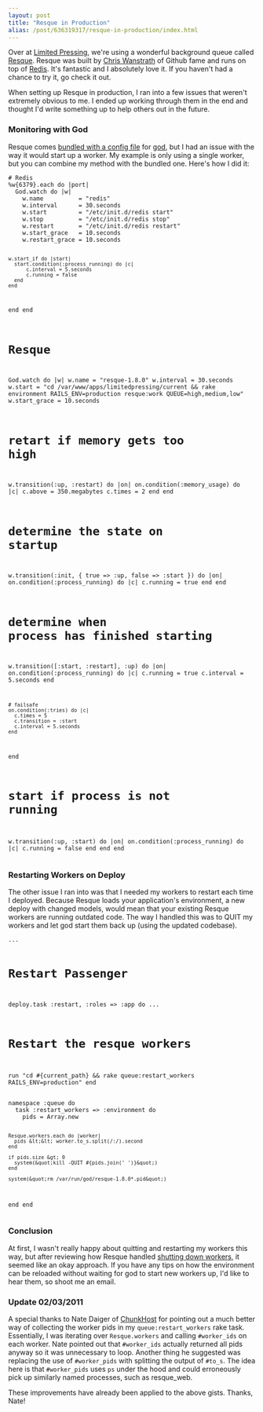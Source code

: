 ```yaml
---
layout: post
title: "Resque in Production"
alias: /post/636319317/resque-in-production/index.html
---
```


Over at [Limited Pressing](http://limitedpressing.com), we're using a wonderful background queue called [Resque](http://github.com/defunkt/resque). Resque was built by [Chris Wanstrath](http://twitter.com/defunkt) of Github fame and runs on top of [Redis](http://code.google.com/p/redis/). It's fantastic and I absolutely love it. If you haven't had a chance to try it, go check it out.

When setting up Resque in production, I ran into a few issues that weren't extremely obvious to me. I ended up working through them in the end and thought I'd write something up to help others out in the future.

### Monitoring with God

Resque comes [bundled with a config file](http://github.com/defunkt/resque/blob/master/examples/god/resque.god) for [god](http://god.rubyforge.org/), but I had an issue with the way it would start up a worker. My example is only using a single worker, but you can combine my method with the bundled one. Here's how I did it:

<script src='https://gist.github.com/415369.js?file=monitor-redis-resque.rb'> </script>
<noscript>
<div class='code-snippet'>
<pre><code># Redis
%w{6379}.each do |port|
  God.watch do |w|
    w.name          = &quot;redis&quot;
    w.interval      = 30.seconds
    w.start         = &quot;/etc/init.d/redis start&quot;
    w.stop          = &quot;/etc/init.d/redis stop&quot;
    w.restart       = &quot;/etc/init.d/redis restart&quot;
    w.start_grace   = 10.seconds
    w.restart_grace = 10.seconds

    w.start_if do |start|
      start.condition(:process_running) do |c|
          c.interval = 5.seconds
          c.running = false
      end
    end
  end
end

# Resque
God.watch do |w|
  w.name          = &quot;resque-1.8.0&quot;
  w.interval      = 30.seconds
  w.start         = &quot;cd /var/www/apps/limitedpressing/current &amp;&amp; rake environment RAILS_ENV=production resque:work QUEUE=high,medium,low&quot;
  w.start_grace   = 10.seconds

  # retart if memory gets too high
  w.transition(:up, :restart) do |on|
    on.condition(:memory_usage) do |c|
      c.above = 350.megabytes
      c.times = 2
    end
  end

  # determine the state on startup
  w.transition(:init, { true =&gt; :up, false =&gt; :start }) do |on|
    on.condition(:process_running) do |c|
      c.running = true
    end
  end

  # determine when process has finished starting
  w.transition([:start, :restart], :up) do |on|
    on.condition(:process_running) do |c|
      c.running = true
      c.interval = 5.seconds
    end

    # failsafe
    on.condition(:tries) do |c|
      c.times = 5
      c.transition = :start
      c.interval = 5.seconds
    end
  end

  # start if process is not running
  w.transition(:up, :start) do |on|
    on.condition(:process_running) do |c|
      c.running = false
    end
  end
end</code></pre>
</div>
</noscript>

### Restarting Workers on Deploy

The other issue I ran into was that I needed my workers to restart each time I deployed. Because Resque loads your application's environment, a new deploy with changed models, would mean that your existing Resque workers are running outdated code. The way I handled this was to QUIT my workers and let god start them back up (using the updated codebase).

<script src='https://gist.github.com/415372.js?file=deploy.rb'> </script>
<noscript>
<div class='code-snippet'>
<pre><code>...

# Restart Passenger
deploy.task :restart, :roles =&gt; :app do
  ...

  # Restart the resque workers
  run &quot;cd #{current_path} &amp;&amp; rake queue:restart_workers RAILS_ENV=production&quot;
end</code></pre>
</div>
</noscript>

<script src='https://gist.github.com/415372.js?file=resque.rake'> </script>
<noscript>
<div class='code-snippet'>
<pre><code>namespace :queue do
  task :restart_workers =&gt; :environment do
    pids = Array.new

    Resque.workers.each do |worker|
      pids &lt;&lt; worker.to_s.split(/:/).second
    end

    if pids.size &gt; 0
      system(&quot;kill -QUIT #{pids.join(' ')}&quot;)
    end

    system(&quot;rm /var/run/god/resque-1.8.0*.pid&quot;)
  end
end</code></pre>
</div>
</noscript>

### Conclusion

At first, I wasn't really happy about quitting and restarting my workers this way, but after reviewing how Resque handled [shutting down workers](http://github.com/defunkt/resque/blob/master/lib/resque/worker.rb), it seemed like an okay approach. If you have any tips on how the environment can be reloaded without waiting for god to start new workers up, I'd like to hear them, so shoot me an email.

### Update 02/03/2011

A special thanks to Nate Daiger of [ChunkHost](http://chunkhost.com) for pointing out a much better way of collecting the worker pids in my `queue:restart_workers` rake task. Essentially, I was iterating over `Resque.workers` and calling `#worker_ids` on each worker. Nate pointed out that `#worker_ids` actually returned all pids anyway so it was unnecessary to loop. Another thing he suggested was replacing the use of `#worker_pids` with splitting the output of `#to_s`. The idea here is that `#worker_pids` uses `ps` under the hood and could erroneously pick up similarly named processes, such as resque_web.

These improvements have already been applied to the above gists. Thanks, Nate!